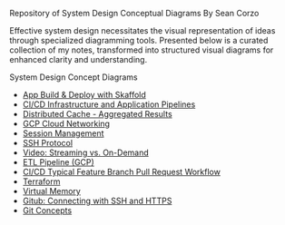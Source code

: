 Repository of System Design Conceptual Diagrams
By Sean Corzo

Effective system design necessitates the visual representation of ideas through specialized diagramming tools. Presented below is a curated collection of my notes, transformed into structured visual diagrams for enhanced clarity and understanding.

System Design Concept Diagrams

- [App Build & Deploy with Skaffold](https://github.com/scorzo/system-design-concept-diagrams/blob/main/App%20Build%20%26%20Deploy%20with%20Skaffold.pdf)
- [CI/CD Infrastructure and Application Pipelines](https://github.com/scorzo/system-design-concept-diagrams/blob/main/CI_CD%20Infrastructure%20and%20Application%20Pipelines.pdf)
- [Distributed Cache - Aggregated Results](https://github.com/scorzo/system-design-concept-diagrams/blob/main/Distributed%20Cache%20-%20Aggregated%20Results.pdf)
- [GCP Cloud Networking](https://github.com/scorzo/system-design-concept-diagrams/blob/main/GCP%20Cloud%20Networking.pdf)
- [Session Management](https://github.com/scorzo/system-design-concept-diagrams/blob/main/Session%20Management.pdf)
- [SSH Protocol](https://github.com/scorzo/system-design-concept-diagrams/blob/main/SSH%20Protocol.pdf)
- [Video: Streaming vs. On-Demand](https://github.com/scorzo/system-design-concept-diagrams/blob/main/Video%20-%20Streaming%20vs.%20On-Demand.pdf)
- [ETL Pipeline (GCP)](https://github.com/scorzo/system-design-concept-diagrams/blob/main/ETL%20Pipeline%20(GCP).pdf)
- [CI/CD Typical Feature Branch Pull Request Workflow](https://github.com/scorzo/system-design-concept-diagrams/blob/main/CI_CD%20Typical%20Feature%20Branch%20Pull%20Request%20Workflow.pdf)
- [Terraform](https://github.com/scorzo/system-design-concept-diagrams/blob/main/Terraform.pdf)
- [Virtual Memory](https://github.com/scorzo/system-design-concept-diagrams/blob/main/Virtual%20Memory.pdf)
- [Gitub: Connecting with SSH and HTTPS](https://github.com/scorzo/system-design-concept-diagrams/blob/main/GitHub%20connect%20with%20SSH%20and%20HTTPS.pdf)
- [Git Concepts](https://github.com/scorzo/system-design-concept-diagrams/blob/main/GIT%20Concepts.pdf)